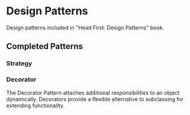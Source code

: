 # Design Patterns

Design patterns included in "Head First: Design Patterns" book.

## Completed Patterns

### Strategy

### Decorator

The Decorator Pattern attaches additional responsibilities to an object dynamically.
Decorators provide a flexible alternative to subclassing for extending functionality.
